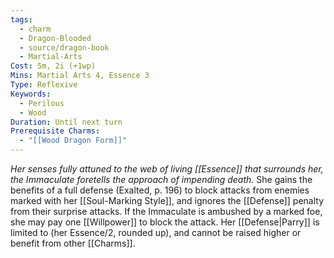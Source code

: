 ```yaml
---
tags:
  - charm
  - Dragon-Blooded
  - source/dragon-book
  - Martial-Arts
Cost: 5m, 2i (+1wp)
Mins: Martial Arts 4, Essence 3
Type: Reflexive
Keywords:
  - Perilous
  - Wood
Duration: Until next turn
Prerequisite Charms:
  - "[[Wood Dragon Form]]"
---
```

*Her senses fully attuned to the web of living [[Essence]] that surrounds her, the Immaculate foretells the approach of impending death.*
She gains the benefits of a full defense (Exalted, p. 196) to block attacks from enemies marked with her [[Soul-Marking Style]], and ignores the [[Defense]] penalty from their surprise attacks. If the Immaculate is ambushed by a marked foe, she may pay one [[Willpower]] to block the attack. Her [[Defense|Parry]] is limited to (her Essence/2, rounded up), and cannot be raised higher or benefit from other [[Charms]].